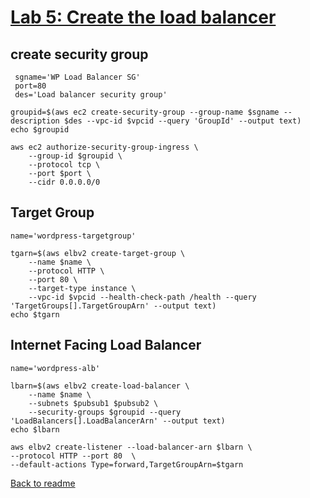 # [Lab 5: Create the load balancer](https://catalog.us-east-1.prod.workshops.aws/workshops/3de93ad5-ebbe-4258-b977-b45cdfe661f1/en-US/application/lab5)
## create security group
```
 sgname='WP Load Balancer SG'
 port=80
 des='Load balancer security group'
```
```
groupid=$(aws ec2 create-security-group --group-name $sgname --description $des --vpc-id $vpcid --query 'GroupId' --output text)
echo $groupid

aws ec2 authorize-security-group-ingress \
    --group-id $groupid \
    --protocol tcp \
    --port $port \
    --cidr 0.0.0.0/0
```


## Target Group

```
name='wordpress-targetgroup'
```

```
tgarn=$(aws elbv2 create-target-group \
    --name $name \
    --protocol HTTP \
    --port 80 \
    --target-type instance \
    --vpc-id $vpcid --health-check-path /health --query 'TargetGroups[].TargetGroupArn' --output text)
echo $tgarn
```
## Internet Facing Load Balancer 

```
name='wordpress-alb'

```


```
lbarn=$(aws elbv2 create-load-balancer \
    --name $name \
    --subnets $pubsub1 $pubsub2 \
    --security-groups $groupid --query 'LoadBalancers[].LoadBalancerArn' --output text)
echo $lbarn
```

```
aws elbv2 create-listener --load-balancer-arn $lbarn \
--protocol HTTP --port 80  \
--default-actions Type=forward,TargetGroupArn=$tgarn

```


[Back to readme](readme.md)
